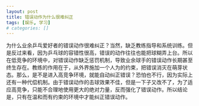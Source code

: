 ```yaml
---
layout: post
title: 错误动作为什么很难纠正
tags: [娱乐, 学习]
# categories: []
---
```


为什么业余乒乓爱好者的错误动作很难纠正？当然，缺乏教练指导和系统训练。但是反过来看，因为乒乓球的容错性很高，错误的动作往往也能把球糊弄上台。所以在低竞争的环境中，对错误动作缺乏惩罚机制，导致业余球手的错误动作长期甚至终生存在。教练的作用在于，从外界施加一个人为的约束，把错误消灭在萌芽状态。那么，是不是进入高竞争环境，就能自动纠正错误？恐怕也不行，因为实际上还有一种代偿机制。由于错误动作的击球效果不佳，但是一下子又改不了，为了适应高竞争，只能不合理地使用更大的绝对力量，反而强化了错误动作。所以结论是，只有在温和而有约束的环境中才能纠正错误动作。
